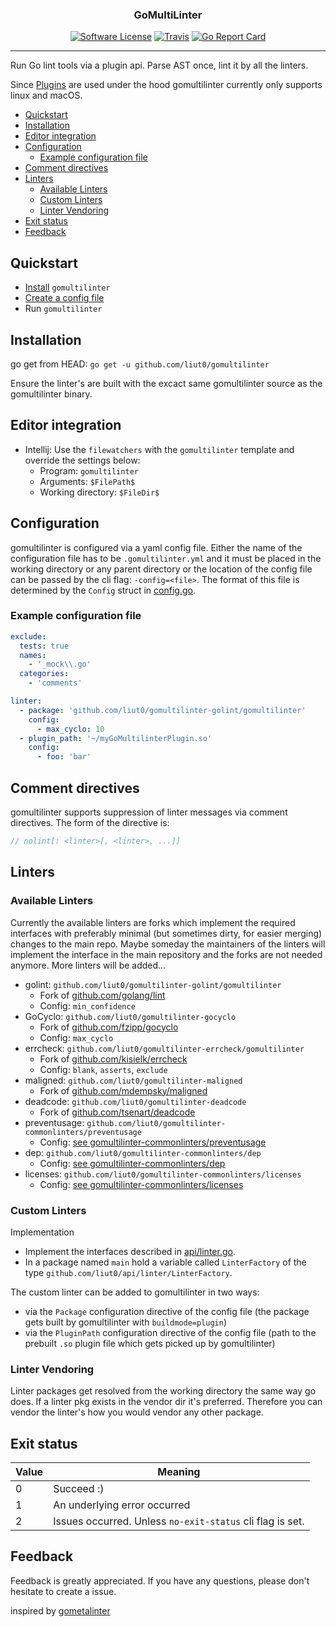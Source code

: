 <p align="center">
    <h3 align="center">GoMultiLinter</h3>
    <p align="center">
        <a href="/LICENSE.md"><img alt="Software License" src="https://img.shields.io/badge/license-MIT-brightgreen.svg?style=flat-square"></a>
        <a href="https://travis-ci.org/liut0/gomultilinter"><img alt="Travis" src="https://img.shields.io/travis/liut0/gomultilinter/master.svg?style=flat-square"></a>
        <a href="https://goreportcard.com/report/github.com/liut0/gomultilinter"><img alt="Go Report Card" src="https://goreportcard.com/badge/github.com/liut0/gomultilinter?style=flat-square"></a>
    </p>
</p>

---

Run Go lint tools via a plugin api. Parse AST once, lint it by all the linters.

Since [Plugins](https://golang.org/pkg/plugin/) are used under the hood gomultilinter currently only supports linux and macOS.

- [Quickstart](#quickstart)
- [Installation](#installation)
- [Editor integration](#editor-integration)
- [Configuration](#configuration)
    - [Example configuration file](#example-configuration-file)
- [Comment directives](#comment-directives)
- [Linters](#linters)
    - [Available Linters](#available-linters)
    - [Custom Linters](#custom-linters)
    - [Linter Vendoring](#linter-vendoring)
- [Exit status](#exit-status)
- [Feedback](#feedback)

## Quickstart

- [Install](#installation) `gomultilinter`
- [Create a config file](#configuration)
- Run `gomultilinter`

## Installation

go get from HEAD: `go get -u github.com/liut0/gomultilinter`

Ensure the linter's are built with the excact same gomultilinter source as the gomultilinter binary.

## Editor integration

- Intellij: Use the `filewatchers` with the `gomultilinter` template and override the settings below:
    - Program: `gomultilinter`
    - Arguments: `$FilePath$`
    - Working directory: `$FileDir$`

## Configuration

gomultilinter is configured via a yaml config file. Either the name of the configuration file has to be `.gomultilinter.yml` and it must be placed in the working directory or any parent directory or the location of the config file can be passed by the cli flag:
`-config=<file>`. The format of this file is determined by
the `Config` struct in [config.go](https://github.com/liut0/gomultilinter/blob/master/config/config.go).

### Example configuration file

```yaml
exclude:
  tests: true
  names:
    - '_mock\\.go'
  categories:
    - 'comments'

linter:
  - package: 'github.com/liut0/gomultilinter-golint/gomultilinter'
    config:
      - max_cyclo: 10
  - plugin_path: '~/myGoMultilinterPlugin.so'
    config:
      - foo: 'bar'
```

## Comment directives

gomultilinter supports suppression of linter messages via comment directives. The
form of the directive is:

```go
// nolint[: <linter>[, <linter>, ...]]
```

## Linters

### Available Linters

Currently the available linters are forks which implement the required interfaces 
with preferably minimal (but sometimes dirty, for easier merging) changes to the main repo.
Maybe someday the maintainers of the linters will implement the interface in the main repository and the forks are not needed anymore.
More linters will be added...

- golint: `github.com/liut0/gomultilinter-golint/gomultilinter`
    - Fork of [github.com/golang/lint](https://github.com/golang/lint)
    - Config: `min_confidence`
- GoCyclo: `github.com/liut0/gomultilinter-gocyclo`
    - Fork of [github.com/fzipp/gocyclo](https://github.com/fzipp/gocyclo)
    - Config: `max_cyclo`
- errcheck: `github.com/liut0/gomultilinter-errcheck/gomultilinter`
    - Fork of [github.com/kisielk/errcheck](https://github.com/kisielk/errcheck)
    - Config: `blank`, `asserts`, `exclude`
- maligned: `github.com/liut0/gomultilinter-maligned`
    - Fork of [github.com/mdempsky/maligned](https://github.com/mdempsky/maligned)
- deadcode: `github.com/liut0/gomultilinter-deadcode`
    - Fork of [github.com/tsenart/deadcode](https://github.com/tsenart/deadcode)
- preventusage: `github.com/liut0/gomultilinter-commonlinters/preventusage`
    - Config: [see gomultilinter-commonlinters/preventusage](https://github.com/liut0/gomultilinter-commonlinters)
- dep: `github.com/liut0/gomultilinter-commonlinters/dep`
     - Config: [see gomultilinter-commonlinters/dep](https://github.com/liut0/gomultilinter-commonlinters)
- licenses: `github.com/liut0/gomultilinter-commonlinters/licenses`
     - Config: [see gomultilinter-commonlinters/licenses](https://github.com/liut0/gomultilinter-commonlinters)
        
### Custom Linters

Implementation

- Implement the interfaces described in [api/linter.go](https://github.com/liut0/gomultilinter/blob/master/api/linter.go). 
- In a package named `main` hold a variable called `LinterFactory` of the type `github.com/liut0/api/linter/LinterFactory`.

The custom linter can be added to gomultilinter in two ways:

- via the `Package` configuration directive of the config file (the package gets built by gomultilinter with `buildmode=plugin`)
- via the `PluginPath` configuration directive of the config file (path to the prebuilt `.so` plugin file which gets picked up by gomultilinter)

### Linter Vendoring

Linter packages get resolved from the working directory the same way go does. If a linter pkg exists in the vendor dir it's preferred.
Therefore you can vendor the linter's how you would vendor any other package.

## Exit status

| Value | Meaning |
| - | - |
| 0 | Succeed :) |
| 1 | An underlying error occurred |
| 2 | Issues occurred. Unless `no-exit-status` cli flag is set. |

## Feedback

Feedback is greatly appreciated. If you have any questions, please don't hesitate to create a issue.

inspired by [gometalinter](https://github.com/alecthomas/gometalinter)